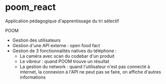 # poom_react

Application pédagogique d'apprentissage du tri sélectif

POOM

- Gestion des utilisateurs
- Gestion d'une API externe : open food fact
- Gestion de 3 fonctionnalités natives du téléphone :
	* La caméra avec scan du codebar d'un produit
	* Le vibreur : quand POOM trouve un résultat
	* La gestion du network : quand l'utilisateur n'est pas connecté à internet, la connexion à l'API ne peut pas se faire, on affiche d'autres informations
